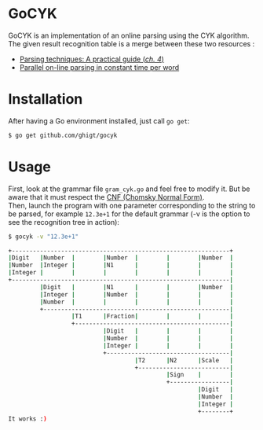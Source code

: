 GoCYK
=====

GoCYK is an implementation of an online parsing using the CYK algorithm.
The given result recognition table is a merge between these two resources : 
* [Parsing techniques: A practical guide (*ch. 4*)](http://port70.net/~nsz/articles/book/grune_jacobs_parsing_techniques_2008.pdf)
* [Parallel on-line parsing in constant time per word](http://doc.utwente.nl/18047/1/Sikkel93parallel.pdf)

Installation
=====

After having a Go environment installed, just call `go get`:
```bash
$ go get github.com/ghigt/gocyk
```

Usage
=====

First, look at the grammar file `gram_cyk.go` and feel free to modify it. But be aware that it must respect the [CNF (Chomsky Normal Form)](http://en.wikipedia.org/wiki/Chomsky_normal_form).  
Then, launch the program with one parameter corresponding to the string to be parsed, for example `12.3e+1` for the default grammar (-v is the option to see the recognition tree in action):
```bash
$ gocyk -v "12.3e+1"

+--------------------------------------------------------------+
|Digit   |Number  |        |Number  |        |        |Number  |
|Number  |Integer |        |N1      |        |        |        |
|Integer |        |        |        |        |        |        |
+--------------------------------------------------------------|
         |Digit   |        |N1      |        |        |Number  |
         |Integer |        |Number  |        |        |        |
         |Number  |        |        |        |        |        |
         +-----------------------------------------------------|
                  |T1      |Fraction|        |        |        |
                  +--------------------------------------------|
                           |Digit   |        |        |        |
                           |Number  |        |        |        |
                           |Integer |        |        |        |
                           +-----------------------------------|
                                    |T2      |N2      |Scale   |
                                    +--------------------------|
                                             |Sign    |        |
                                             +-----------------|
                                                      |Digit   |
                                                      |Number  |
                                                      |Integer |
                                                      +--------+
It works :)
```
